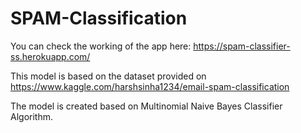 # SPAM-Classification
You can check the working of the app here: https://spam-classifier-ss.herokuapp.com/

This model is based on the dataset provided on https://www.kaggle.com/harshsinha1234/email-spam-classification

The model is created based on Multinomial Naive Bayes Classifier Algorithm.
